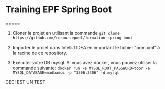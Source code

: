 ﻿# Training EPF Spring Boot
=====

1. Cloner le projet en utilisant la commande `git clone https://github.com/resourcepool/formation-spring-boot`

2. Importer le projet dans IntelliJ IDEA en important le fichier "pom.xml" à la racine de ce repository.

3. Exécuter votre DB mysql. Si vous avez docker, vous pouvez utiliser la commande suivante: `docker run -e MYSQL_ROOT_PASSWORD=toor -e MYSQL_DATABASE=madbamoi -p "3306:3306" -d mysql` 

CECI EST UN TEST
